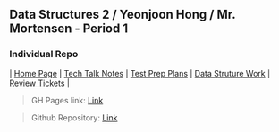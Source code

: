 ## Data Structures 2 / Yeonjoon Hong / Mr. Mortensen - Period 1
### Individual Repo

| [Home Page](https://yeonjoonhong.github.io/Data-Structures-2/) | [Tech Talk Notes](docs/GH%20Pages%20Nav/Tech%20Talk%20Notes) | [Test Prep Plans](docs/GH%20Pages%20Nav/Test%20Prep%20Plans) | [Data Struture Work](docs/GH%20Pages%20Nav/Data%20Structure%20Work) | [Review Tickets](docs/GH%20Pages%20Nav/Review%20Tickets) |

> GH Pages link: [Link](https://yeonjoonhong.github.io/Data-Structures-2/)

> Github Repository: [Link](https://github.com/yeonjoonhong/Data-Structures-2)
